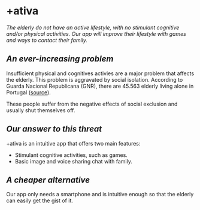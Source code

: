 # +ativa

*The elderly do not have an active lifestyle, with no stimulant cognitive and/or physical activities. Our app will improve their lifestyle with games and ways to contact their family.*

## *An ever-increasing problem*

Insufficient physical and cognitives activies are a major problem that affects the elderly. This problem is aggravated by social isolation.
According to Guarda Nacional Republicana (GNR), there are 45.563 elderly living alone in Portugal ([source](https://www.noticiasaominuto.com/pais/1175994/mais-de-45-mil-idosos-vivem-sozinhos-isolados-ou-em-situacao-vulneravel)).

These people suffer from the negative effects of social exclusion and usually shut themselves off.

## *Our answer to this threat*

+ativa is an intuitive app that offers two main features:
- Stimulant cognitive activities, such as games.
- Basic image and voice sharing chat with family.

## *A cheaper alternative*

Our app only needs a smartphone and is intuitive enough so that the elderly can easily get the gist of it.